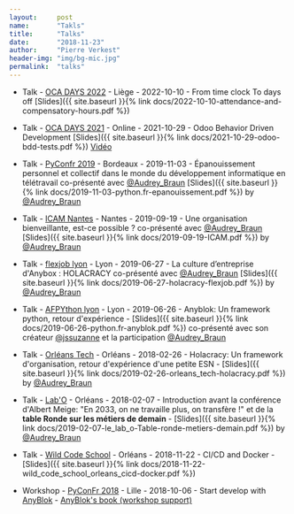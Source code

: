 ```yaml
---
layout:     post
name:       "Takls"
title:      "Talks"
date:       "2018-11-23"
author:     "Pierre Verkest"
header-img: "img/bg-mic.jpg"
permalink:  "talks"
---
```



* Talk -
  [OCA DAYS 2022](https://odoo-community.org/event/oca-days-2022-liege-2022-10-10-2022-10-11-131/track/when-the-time-clock-allows-you-to-accumulate-compensatory-hours-134) -
  Liège -
  2022-10-10 -
  From time clock To days off
  [Slides]({{ site.baseurl }}{% link docs/2022-10-10-attendance-and-compensatory-hours.pdf %})

* Talk -
  [OCA DAYS 2021](https://odoo-community.org/event/oca-days-2021-online-2021-10-28-2021-10-29-128/page/introduction-oca-days-2021-online) -
  Online -
  2021-10-29 -
  Odoo Behavior Driven Development
  [Slides]({{ site.baseurl }}{% link docs/2021-10-29-odoo-bdd-tests.pdf %})
  [Vidéo](https://www.youtube.com/watch?v=WajEuNjmlSI)

* Talk -
  [PyConfr 2019](https://www.pycon.fr) -
  Bordeaux -
  2019-11-03 -
  Épanouissement personnel et collectif dans le monde du développement informatique en télétravail
  co-présenté avec [@Audrey_Braun](https://twitter.com/Audrey_Braun)
  [Slides]({{ site.baseurl }}{% link docs/2019-11-03-python.fr-epanouissement.pdf %})
  by [@Audrey_Braun](https://twitter.com/Audrey_Braun)

* Talk -
  [ICAM Nantes](https://www.icam.fr/campus/icam-nantes/) -
  Nantes -
  2019-09-19 -
  Une organisation bienveillante, est-ce possible ?
  co-présenté avec [@Audrey_Braun](https://twitter.com/Audrey_Braun)
  [Slides]({{ site.baseurl }}{% link docs/2019-09-19-ICAM.pdf %})
  by [@Audrey_Braun](https://twitter.com/Audrey_Braun)

* Talk -
  [flexjob lyon](https://flexjob.fr/) -
  Lyon -
  2019-06-27 -
  La culture d’entreprise d'Anybox : HOLACRACY
  co-présenté avec [@Audrey_Braun](https://twitter.com/Audrey_Braun)
  [Slides]({{ site.baseurl }}{% link docs/2019-06-27-holacracy-flexjob.pdf %})
  by [@Audrey_Braun](https://twitter.com/Audrey_Braun)

* Talk -
  [AFPYthon lyon](https://twitter.com/python_lyon) -
  Lyon -
  2019-06-26 -
  Anyblok: Un framework python, retour d'expérience -
  [Slides]({{ site.baseurl }}{% link docs/2019-06-26-python.fr-anyblok.pdf
 %}) co-présenté avec son créateur [@jssuzanne](https://twitter.com/jssuzanne)
 et la participation [@Audrey_Braun](https://twitter.com/Audrey_Braun)

* Talk -
  [Orléans Tech](https://orleans-tech.com/) -
  Orléans -
  2018-02-26 -
  Holacracy: Un framework d'organisation, retour d'expérience d'une petite ESN -
  [Slides]({{ site.baseurl }}{% link docs/2019-02-26-orleans_tech-holacracy.pdf %}) by [@Audrey_Braun](https://twitter.com/Audrey_Braun)

* Talk -
  [Lab'O](http://www.le-lab-o.fr/) -
  Orléans -
  2018-02-07 -
  Introduction avant la conférence d'Albert Meige: "En 2033, on ne travaille plus, on transfère !" et de la **table Ronde sur les métiers de demain** -
  [Slides]({{ site.baseurl }}{% link docs/2019-02-07-le_lab_o-Table-ronde-metiers-demain.pdf %}) by [@Audrey_Braun](https://twitter.com/Audrey_Braun)


* Talk -
  [Wild Code School](https://wildcodeschool.fr/orleans/) -
  Orléans -
  2018-11-22 -
  CI/CD and Docker -
  [Slides]({{ site.baseurl }}{% link docs/2018-11-22-wild_code_school_orleans_cicd-docker.pdf %})

[comment]: <> (source: https://docs.google.com/presentation/d/1Ax5PRpeIK4DQP8X3YtvYkiRtSThsyjoxedjrYKOpQpk/)


* Workshop -
  [PyConFr 2018](https://www.pycon.fr/2018/) -
  Lille -
  2018-10-06 -
  Start develop with [AnyBlok](http://github.com/anyblok) -
  [AnyBlok's book (workshop support)](https://anyblok.gitbooks.io/anyblok-book/en/)
